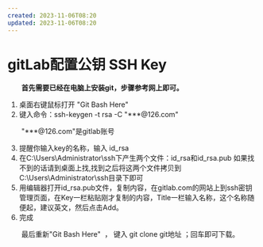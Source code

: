 ```yaml
---
created: 2023-11-06T08:20
updated: 2023-11-06T08:20
---
```

# gitLab配置公钥 SSH Key

　　**首先需要已经在电脑上安装git，步骤参考网上即可。**

1. 桌面右键鼠标打开 "Git Bash Here"
2. 键入命令：ssh-keygen -t rsa -C "\*\*\*@126.com"

　　"\*\*\*@126.com"是gitlab账号 

3. 提醒你输入key的名称，输入 id_rsa
4. 在C:\Users\Administrator\\ssh下产生两个文件：id_rsa和id_rsa.pub 如果找不到的话请到桌面上找,找到之后将这两个文件拷贝到C:\Users\Administrator\\ssh目录下即可
5. 用编辑器打开id_rsa.pub文件，复制内容，在gitlab.com的网站上到ssh密钥管理页面，在Key一栏粘贴刚才复制的内容，Title一栏输入名称，这个名称随便起，建议英文，然后点击Add。
6. 完成

　　最后重新"Git Bash Here"  ， 键入 git clone git地址 ；回车即可下载。
